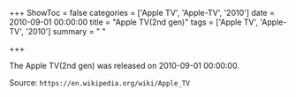 +++
ShowToc = false
categories = ['Apple TV', 'Apple-TV', '2010']
date = 2010-09-01 00:00:00
title = "Apple TV(2nd gen)"
tags = ['Apple TV', 'Apple-TV', '2010']
summary = " "

+++

The Apple TV(2nd gen) was released on 2010-09-01 00:00:00.

Source: `https://en.wikipedia.org/wiki/Apple_TV`


